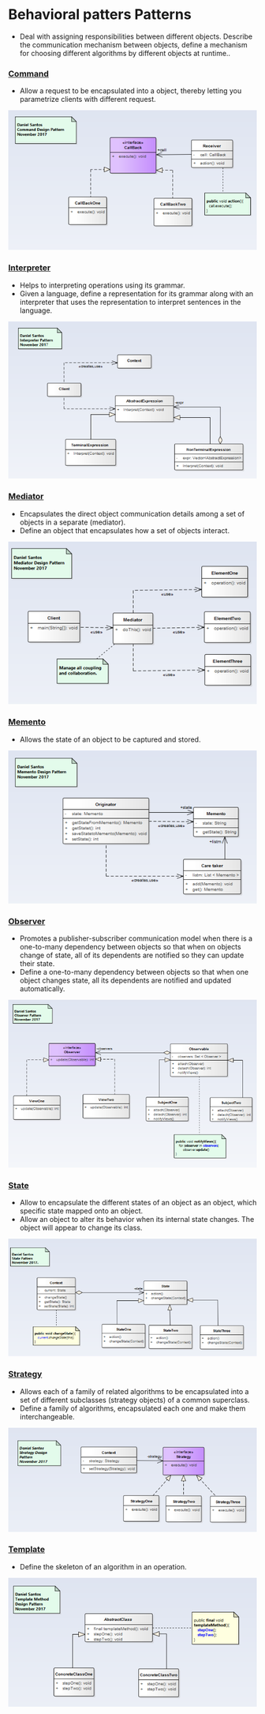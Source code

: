 # Behavioral patters   Patterns
  - Deal with assigning responsibilities between different objects. Describe the communication mechanism between objects, define a mechanism for choosing different algorithms by different objects at runtime..

### [Command](Command/readme.md)
  - Allow a request to be encapsulated into a object, thereby letting you parametrize clients with different request.

![structural](Command/command.png)

### [Interpreter](Interpreter/readme.md)
  - Helps to interpreting operations using its grammar.
  - Given a language,   define a representation for its grammar along with an interpreter that uses the representation to interpret sentences in the language.


![structural](Interpreter/interpreter.png)

### [Mediator](Mediator/readme.md)
  - Encapsulates the direct object communication details among a set of objects in a separate (mediator).
  - Define an object that encapsulates how a set of objects interact.

![structural](Mediator/mediator.png)

### [Memento](Memento/readme.md)
  - Allows the state of an object to be captured and stored.

![structural](Memento/memento.png)

### [Observer](Observer/readme.md)
  - Promotes a publisher-subscriber communication model when there is a one-to-many dependency between objects so that when on objects change of state, all of its dependents are notified so they can update their state.
  - Define a one-to-many dependency between objects so that when one object changes state, all its dependents are notified and updated automatically.


![structural](Observer/model.png)

### [State](State/readme.md)
  - Allow to encapsulate the different states of an object as an object, which specific state mapped onto an object.
  - Allow an object to alter its behavior when its internal state changes. The object will appear to change its class.


![structural](State/state.png)

### [Strategy](Strategy/readme.md)
  - Allows each of a family of related algorithms to be encapsulated into a set of different subclasses (strategy objects) of a common superclass.
  - Define a family of algorithms,  encapsulated each one and make them interchangeable.


![structural](Strategy/strategy.png)


### [Template](Template/readme.md)
  - Define the skeleton of an algorithm in an operation.

![structural](Template/template.png)
